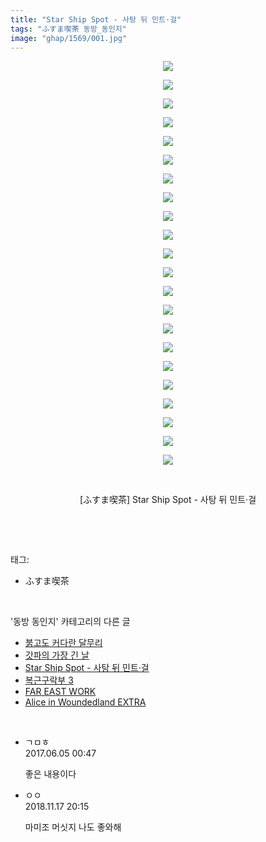```yaml
---
title: "Star Ship Spot - 사탕 뒤 민트·걸"
tags: "ふすま喫茶 동방_동인지"
image: "ghap/1569/001.jpg"
---
```

<div class="article">
<p style="text-align: center; clear: none; float: none;"><img src="{{ site.nasurl }}/ghap/1569/001.jpg"/></p>
<p style="text-align: center; clear: none; float: none;"><img src="{{ site.nasurl }}/ghap/1569/002.jpg"/></p>
<p style="text-align: center; clear: none; float: none;"><img src="{{ site.nasurl }}/ghap/1569/003.jpg"/></p>
<p style="text-align: center; clear: none; float: none;"><img src="{{ site.nasurl }}/ghap/1569/004.jpg"/></p>
<p style="text-align: center; clear: none; float: none;"><img src="{{ site.nasurl }}/ghap/1569/005.jpg"/></p>
<p style="text-align: center; clear: none; float: none;"><img src="{{ site.nasurl }}/ghap/1569/006.jpg"/></p>
<p style="text-align: center; clear: none; float: none;"><img src="{{ site.nasurl }}/ghap/1569/007.jpg"/></p>
<p style="text-align: center; clear: none; float: none;"><img src="{{ site.nasurl }}/ghap/1569/008.jpg"/></p>
<p style="text-align: center; clear: none; float: none;"><img src="{{ site.nasurl }}/ghap/1569/009.jpg"/></p>
<p style="text-align: center; clear: none; float: none;"><img src="{{ site.nasurl }}/ghap/1569/010.jpg"/></p>
<p style="text-align: center; clear: none; float: none;"><img src="{{ site.nasurl }}/ghap/1569/011.jpg"/></p>
<p style="text-align: center; clear: none; float: none;"><img src="{{ site.nasurl }}/ghap/1569/012.jpg"/></p>
<p style="text-align: center; clear: none; float: none;"><img src="{{ site.nasurl }}/ghap/1569/013.jpg"/></p>
<p style="text-align: center; clear: none; float: none;"><img src="{{ site.nasurl }}/ghap/1569/014.jpg"/></p>
<p style="text-align: center; clear: none; float: none;"><img src="{{ site.nasurl }}/ghap/1569/015.jpg"/></p>
<p style="text-align: center; clear: none; float: none;"><img src="{{ site.nasurl }}/ghap/1569/016.jpg"/></p>
<p style="text-align: center; clear: none; float: none;"><img src="{{ site.nasurl }}/ghap/1569/017.jpg"/></p>
<p style="text-align: center; clear: none; float: none;"><img src="{{ site.nasurl }}/ghap/1569/018.jpg"/></p>
<p style="text-align: center; clear: none; float: none;"><img src="{{ site.nasurl }}/ghap/1569/019.jpg"/></p>
<p style="text-align: center; clear: none; float: none;"><img src="{{ site.nasurl }}/ghap/1569/020.jpg"/></p>
<p style="text-align: center; clear: none; float: none;"><img src="{{ site.nasurl }}/ghap/1569/021.jpg"/></p>
<p style="text-align: center; clear: none; float: none;"><img src="{{ site.nasurl }}/ghap/1569/022.jpg"/></p>
<p style="text-align: center; clear: none; float: none;"><br/></p>
<p style="text-align: center; clear: none; float: none;">[ふすま喫茶] Star Ship Spot - 사탕 뒤 민트·걸</p>
<p><br/></p>
</div><br/>
<div class="tagTrail">
<p>태그: </p>
<ul>
<li>ふすま喫茶</li>
</ul>
</div><br/>
<div class="another">
<p>'동방 동인지' 카테고리의 다른 글</p>
<ul>
<li><a href="/2016-08-14-ghap_1571">붉고도 커다란 달무리</a></li>
<li><a href="/2016-08-14-ghap_1570">갓파의 가장 긴 날</a></li>
<li><a href="/2016-08-14-ghap_1569">Star Ship Spot - 사탕 뒤 민트·걸</a></li>
<li><a href="/2016-08-14-ghap_1568">복근구락부 3</a></li>
<li><a href="/2016-08-14-ghap_1567">FAR EAST WORK</a></li>
<li><a href="/2016-08-14-ghap_1566">Alice in Woundedland EXTRA</a></li>
</ul>
</div><br/>
<div class="cb_module cb_fluid">
<div class="cb_wrt cb_profile">
<div class="comment">
<ul>
<li class="cb_thumb_off" id="comment15006114">
<div class="cb_comment_area">
<div class="cb_info_area">
<div class="cb_section">
<span class="cb_nick_name">ㄱㅁㅎ</span>
</div>
<div class="cb_section">
<span class="cb_date">2017.06.05 00:47 </span>
</div>
</div>
<div class="cb_dsc_comment">
<p class="cb_dsc">
											좋은 내용이다
										</p>
</div>
</div></li>
<li class="cb_thumb_off" id="comment15374473">
<div class="cb_comment_area">
<div class="cb_info_area">
<div class="cb_section">
<span class="cb_nick_name">ㅇㅇ</span>
</div>
<div class="cb_section">
<span class="cb_date">2018.11.17 20:15 </span>
</div>
</div>
<div class="cb_dsc_comment">
<p class="cb_dsc">
											마미조 머싯지 나도 좋와해
										</p>
</div>
</div></li>
</ul>
</div>
</div><!-- commentList close -->
</div><br/>
